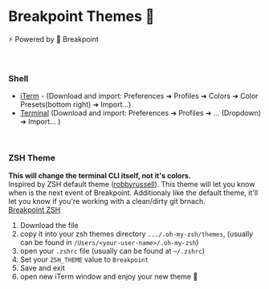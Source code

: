 # Breakpoint Themes 🌈
⚡️ Powered by 🔴 Breakpoint

<br>

### Shell
- [iTerm](/Shell/Breakpoint.itermcolors) - (Download and import: Preferences ➜ Profiles ➜ Colors ➜ Color Presets(bottom right) ➜ Import...)
- [Terminal](Shell/Breakpoint.terminal) (Download and import: Preferences ➜ Profiles ➜ ... (Dropdown) ➜ Import... )

<br>

### ZSH Theme
**This will change the terminal CLI itself, not it's colors.**
<br>
Inspired by ZSH default theme ([robbyrussell](https://github.com/ohmyzsh/ohmyzsh/blob/master/themes/robbyrussell.zsh-theme)).
This theme will let you know when is the next event of Breakpoint. Additionaly like the default theme, it'll let you know if you're working with a clean/dirty git brnach.
<br>
[Breakpoint ZSH](/Shell/Breakpoint.zsh-theme)
<br>
1. Download the file
2. copy it into your zsh themes directory `.../.oh-my-zsh/themes`, (usually can be found in `/Users/<your-user-name>/.oh-my-zsh`)
3. open your `.zshrc` file (usually can be found at `~/.zshrc`)
4. Set your `ZSH_THEME` value to `Breakpoint`
5. Save and exit
6. open new iTerm window and enjoy your new theme 🚀
